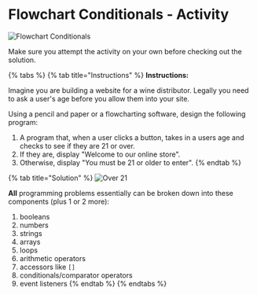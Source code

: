 # Flowchart Conditionals - Activity

![Flowchart Conditionals](../../../.gitbook/assets/image%20%2837%29.png)

Make sure you attempt the activity on your own before checking out the solution. 

{% tabs %}
{% tab title="Instructions" %}
**Instructions:**

Imagine you are building a website for a wine distributor. Legally you need to ask a user's age before you allow them into your site.

Using a pencil and paper or a flowcharting software, design the following program:

1. A program that, when a user clicks a button, takes in a users age and checks to see if they are 21 or over. 
2. If they are, display "Welcome to our online store". 
3. Otherwise, display "You must be 21 or older to enter".
{% endtab %}

{% tab title="Solution" %}
![Over 21](../../../.gitbook/assets/over-21.png)



**All** programming problems essentially can be broken down into these components \(plus 1 or 2 more\):

1. booleans
2. numbers
3. strings
4. arrays
5. loops
6. arithmetic operators
7. accessors like `[]`
8. conditionals/comparator operators
9. event listeners
{% endtab %}
{% endtabs %}

